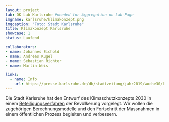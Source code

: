```yaml
---
layout: project
lab: OK Lab Karlsruhe #needed for Aggregation on Lab-Page
imgname: karlsruhe/klimakonzept.png
imgcaption: "Foto: Stadt Karlsruhe"
title: Klimakonzept Karlsruhe
showcase: 1
status: Laufend

collaborators:
- name: Johannes Eichold
- name: Andreas Kugel
- name: Sebastian Richter
- name: Martin Weis

links:
  - name: Info
    url: https://presse.karlsruhe.de/db/stadtzeitung/jahr2019/woche30/klimaschutzkonzept_2030_gehandelt_wird_bereits_jetzt.html
---
```


Die Stadt Karlsruhe hat den Entwurf des Klimaschutzkonzepts 2030 in einem [Beteiligungsverfahren](https://beteiligung.karlsruhe.de/content/bbv/details/90/) der Bevölkerung vorgelegt.
Wir wollen die zugehörigen Berechnungsmodelle und den Fortschritt der Massnahmen in einem öffentlichen Prozess begleiten und verbessern.
